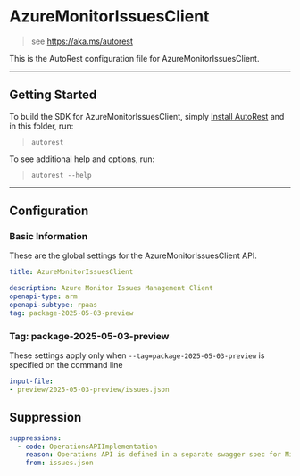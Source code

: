 # AzureMonitorIssuesClient

> see https://aka.ms/autorest

This is the AutoRest configuration file for AzureMonitorIssuesClient.

---

## Getting Started

To build the SDK for AzureMonitorIssuesClient, simply [Install AutoRest](https://aka.ms/autorest/install) and in this folder, run:

> `autorest`

To see additional help and options, run:

> `autorest --help`

---

## Configuration

### Basic Information

These are the global settings for the AzureMonitorIssuesClient API.

``` yaml !$(python) || !$(track2)
title: AzureMonitorIssuesClient
```

``` yaml
description: Azure Monitor Issues Management Client
openapi-type: arm
openapi-subtype: rpaas
tag: package-2025-05-03-preview
```

### Tag: package-2025-05-03-preview

These settings apply only when `--tag=package-2025-05-03-preview` is specified on the command line

``` yaml $(tag) == 'package-2025-05-03-preview'
input-file:
- preview/2025-05-03-preview/issues.json
```

## Suppression

``` yaml
suppressions:
  - code: OperationsAPIImplementation
    reason: Operations API is defined in a separate swagger spec for Microsoft.Monitor namespace (https://github.com/Azure/azure-rest-api-specs/blob/master/specification/monitor/resource-manager/Microsoft.Monitor/Operations)
    from: issues.json
```
